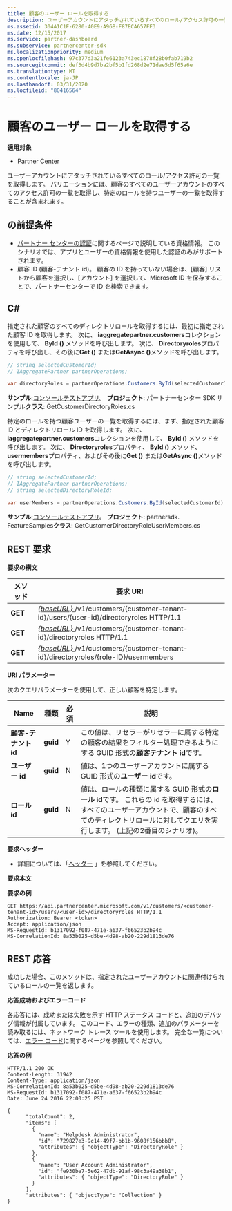 ```yaml
---
title: 顧客のユーザー ロールを取得する
description: ユーザーアカウントにアタッチされているすべてのロール/アクセス許可の一覧を取得します。 バリエーションには、顧客のすべてのユーザーアカウントのすべてのアクセス許可の一覧を取得し、特定のロールを持つユーザーの一覧を取得することが含まれます。
ms.assetid: 304A1C1F-6280-40E9-A96B-F87ECA657FF3
ms.date: 12/15/2017
ms.service: partner-dashboard
ms.subservice: partnercenter-sdk
ms.localizationpriority: medium
ms.openlocfilehash: 97c377d3a21fe6123a743ec1878f28b0fab719b2
ms.sourcegitcommit: def3d4b9d7ba2bf5b1fd268d2e71dae5d5f65a6e
ms.translationtype: MT
ms.contentlocale: ja-JP
ms.lasthandoff: 03/31/2020
ms.locfileid: "80416564"
---
```

# <a name="get-user-roles-for-a-customer"></a>顧客のユーザー ロールを取得する


**適用対象**

- Partner Center

ユーザーアカウントにアタッチされているすべてのロール/アクセス許可の一覧を取得します。 バリエーションには、顧客のすべてのユーザーアカウントのすべてのアクセス許可の一覧を取得し、特定のロールを持つユーザーの一覧を取得することが含まれます。

## <a name="span-idprerequisitesspan-idprerequisitesspan-idprerequisitesprerequisites"></a><span id="Prerequisites"/><span id="prerequisites"/><span id="PREREQUISITES"/>の前提条件


- [パートナー センターの認証](partner-center-authentication.md)に関するページで説明している資格情報。 このシナリオでは、アプリとユーザーの資格情報を使用した認証のみがサポートされます。
- 顧客 ID (顧客-テナント id)。 顧客の ID を持っていない場合は、[顧客] リストから顧客を選択し、[アカウント] を選択して、Microsoft ID を保存することで、パートナーセンターで ID を検索できます。

## <a name="span-idc_span-idc_c"></a><span id="C_"/><span id="c_"/>C#


指定された顧客のすべてのディレクトリロールを取得するには、最初に指定された顧客 ID を取得します。 次に、 **iaggregatepartner.customers**コレクションを使用して、 **ById ()** メソッドを呼び出します。 次に、 **Directoryroles**プロパティを呼び出し、その後に**Get ()** または<strong>GetAsync ()</strong>メソッドを呼び出します。

``` csharp
// string selectedCustomerId;
// IAggregatePartner partnerOperations;

var directoryRoles = partnerOperations.Customers.ById(selectedCustomerId).DirectoryRoles.Get();
```

**サンプル**:[コンソールテストアプリ](console-test-app.md)。 **プロジェクト**: パートナーセンター SDK サンプル**クラス**: GetCustomerDirectoryRoles.cs

特定のロールを持つ顧客ユーザーの一覧を取得するには、まず、指定された顧客 ID とディレクトリロール ID を取得します。 次に、 **iaggregatepartner.customers**コレクションを使用して、 **ById ()** メソッドを呼び出します。 次に、 **Directoryroles**プロパティ、 **ById ()** メソッド、 **usermembers**プロパティ、およびその後に**Get ()** または<strong>GetAsync ()</strong>メソッドを呼び出します。

``` csharp
// string selectedCustomerId;
// IAggregatePartner partnerOperations;
// string selectedDirectoryRoleId;

var userMembers = partnerOperations.Customers.ById(selectedCustomerId).DirectoryRoles.ById(selectedDirectoryRoleId).UserMembers.Get();
```

**サンプル**:[コンソールテストアプリ](console-test-app.md)。 **プロジェクト**: partnersdk. FeatureSamples**クラス**: GetCustomerDirectoryRoleUserMembers.cs

## <a name="span-idrest_requestspan-idrest_requestspan-idrest_requestrest-request"></a><span id="REST_Request"/><span id="rest_request"/><span id="REST_REQUEST"/>REST 要求


**要求の構文**

| メソッド  | 要求 URI                                                                                                           |
|---------|-----------------------------------------------------------------------------------------------------------------------|
| **GET** | [ *{baseURL}* ](partner-center-rest-urls.md)/v1/customers/{customer-tenant-id}/users/{user-id}/directoryroles HTTP/1.1 |
| **GET** | [ *{baseURL}* ](partner-center-rest-urls.md)/v1/customers/{customer-tenant-id}/directoryroles HTTP/1.1                 |
| **GET** | [ *{baseURL}* ](partner-center-rest-urls.md)/v1/customers/{customer-tenant-id}/directoryroles/{role-ID}/usermembers    |

 

**URI パラメーター**

次のクエリパラメーターを使用して、正しい顧客を特定します。

| Name                   | 種類     | 必須 | 説明                                                                                                                                                                                                 |
|------------------------|----------|----------|-------------------------------------------------------------------------------------------------------------------------------------------------------------------------------------------------------------|
| **顧客-テナント id** | **guid** | Y        | この値は、リセラーがリセラーに属する特定の顧客の結果をフィルター処理できるようにする GUID 形式の**顧客テナント id**です。                                                      |
| **ユーザー id**            | **guid** | N        | 値は、1つのユーザーアカウントに属する GUID 形式の**ユーザー id**です。                                                                                                                            |
| **ロール id**            | **guid** | N        | 値は、ロールの種類に属する GUID 形式の**ロール id**です。 これらの id を取得するには、すべてのユーザーアカウントで、顧客のすべてのディレクトリロールに対してクエリを実行します。 (上記の2番目のシナリオ)。 |

 

**要求ヘッダー**

- 詳細については、「[ヘッダー](headers.md) 」を参照してください。

**要求本文**

**要求の例**

```http
GET https://api.partnercenter.microsoft.com/v1/customers/<customer-tenant-id>/users/<user-id>/directoryroles HTTP/1.1
Authorization: Bearer <token>
Accept: application/json
MS-RequestId: b1317092-f087-471e-a637-f66523b2b94c
MS-CorrelationId: 8a53b025-d5be-4d98-ab20-229d1813de76
```

## <a name="span-idrest_responsespan-idrest_responsespan-idrest_responserest-response"></a><span id="REST_Response"/><span id="rest_response"/><span id="REST_RESPONSE"/>REST 応答


成功した場合、このメソッドは、指定されたユーザーアカウントに関連付けられているロールの一覧を返します。

**応答成功およびエラーコード**

各応答には、成功または失敗を示す HTTP ステータス コードと、追加のデバッグ情報が付属しています。 このコード、エラーの種類、追加のパラメーターを読み取るには、ネットワーク トレース ツールを使用します。 完全な一覧については、[エラー コード](error-codes.md)に関するページを参照してください。

**応答の例**

```http
HTTP/1.1 200 OK
Content-Length: 31942
Content-Type: application/json
MS-CorrelationId: 8a53b025-d5be-4d98-ab20-229d1813de76
MS-RequestId: b1317092-f087-471e-a637-f66523b2b94c
Date: June 24 2016 22:00:25 PST

{
      "totalCount": 2,
      "items": [
        {
          "name": "Helpdesk Administrator",
          "id": "729827e3-9c14-49f7-bb1b-9608f156bbb8",
          "attributes": { "objectType": "DirectoryRole" }
        },
        {
          "name": "User Account Administrator",
          "id": "fe930be7-5e62-47db-91af-98c3a49a38b1",
          "attributes": { "objectType": "DirectoryRole" }
        }
      ],
      "attributes": { "objectType": "Collection" }
}
```